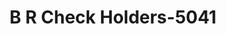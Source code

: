 ---
f_zip-code: 92308
f_state-code: CA
title: B R Check Holders-5041
f_phone: 760-961-0889
f_city-only: Apple Valley
f_address: 20783 Bear Valley Rd Apple Valley
f_location-unique-id: '5041'
slug: b-r-check-holders-5041
updated-on: '2024-05-30T13:46:58.046Z'
created-on: '2024-05-30T13:36:59.803Z'
published-on: '2024-05-30T13:54:32.469Z'
f_city-state: cms/city/apple-valley-ca.md
f_company: cms/company/b-r-check-holders.md
f_state: cms/state/california.md
layout: '[payday-loan].html'
tags: payday-loan
---